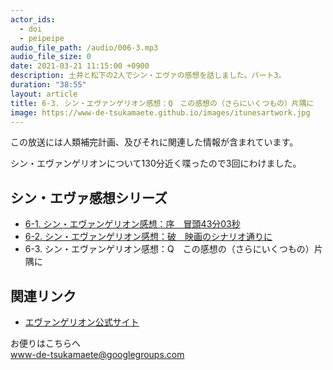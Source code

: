 ```yaml
---
actor_ids:
  - doi
  - peipeipe
audio_file_path: /audio/006-3.mp3
audio_file_size: 0
date: 2021-03-21 11:15:00 +0900
description: 土井と松下の2人でシン・エヴァの感想を話しました。パート3。
duration: "38:55"
layout: article
title: 6-3. シン・エヴァンゲリオン感想：Q　この感想の（さらにいくつもの）片隅に
image: https://www-de-tsukamaete.github.io/images/itunesartwork.jpg
---
```

この放送には人類補完計画、及びそれに関連した情報が含まれています。


シン・エヴァンゲリオンについて130分近く喋ったので3回にわけました。


## シン・エヴァ感想シリーズ
- [6-1. シン・エヴァンゲリオン感想：序　冒頭43分03秒](https://www-de-tsukamaete.github.io/episode/6-1)
- [6-2. シン・エヴァンゲリオン感想：破　映画のシナリオ通りに](https://www-de-tsukamaete.github.io/episode/6-2)
- 6-3. シン・エヴァンゲリオン感想：Q　この感想の（さらにいくつもの）片隅に


## 関連リンク
- [エヴァンゲリオン公式サイト](https://www.evangelion.co.jp/)

お便りはこちらへ<br/>
www-de-tsukamaete@googlegroups.com
